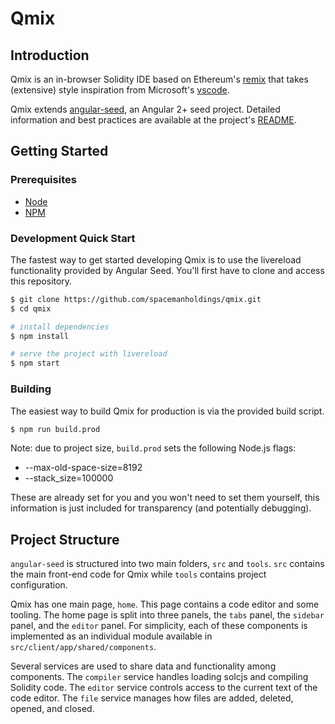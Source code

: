 Qmix
===

## Introduction

Qmix is an in-browser Solidity IDE based on Ethereum's [remix](https://github.com/ethereum/remix) that takes (extensive) style inspiration from Microsoft's [vscode](https://github.com/Microsoft/vscode). 

Qmix extends [angular-seed](https://github.com/mgechev/angular-seed), an Angular 2+ seed project. Detailed information and best practices are available at the project's [README](https://github.com/mgechev/angular-seed/blob/master/README.md). 

## Getting Started

### Prerequisites

- [Node](https://nodejs.org/en/)
- [NPM](https://www.npmjs.com)

### Development Quick Start

The fastest way to get started developing Qmix is to use the livereload functionality provided by Angular Seed. You'll first have to clone and access this repository.

```bash
$ git clone https://github.com/spacemanholdings/qmix.git
$ cd qmix

# install dependencies
$ npm install

# serve the project with livereload
$ npm start
```

### Building

The easiest way to build Qmix for production is via the provided build script.

```bash
$ npm run build.prod
```

Note: due to project size, `build.prod` sets the following Node.js flags:

- --max-old-space-size=8192
- --stack_size=100000

These are already set for you and you won't need to set them yourself, this information is just included for transparency (and potentially debugging).

## Project Structure

`angular-seed` is structured into two main folders, `src` and `tools`. `src` contains the main front-end code for Qmix while `tools` contains project configuration.

Qmix has one main page, `home`. This page contains a code editor and some tooling. The home page is split into three panels, the `tabs` panel, the `sidebar` panel, and the `editor` panel. For simplicity, each of these components is implemented as an individual module available in `src/client/app/shared/components`. 

Several services are used to share data and functionality among components. The `compiler` service handles loading solcjs and compiling Solidity code. The `editor` service controls access to the current text of the code editor. The `file` service manages how files are added, deleted, opened, and closed.
